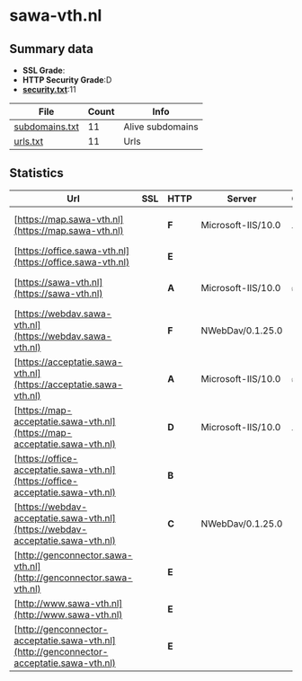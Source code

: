 

# sawa-vth.nl
## Summary data


 - **SSL Grade**:
 - **HTTP Security Grade**:D
 - **[security.txt](https://www.digitaleoverheid.nl/nieuws/standaard-security-txt-nu-verplicht-voor-overheid/)**:11


| File       | Count | Info |
|------------|-------|------|
|[subdomains.txt](/data/sawa-vth.nl/subdomains.txt)|11|Alive subdomains|
|[urls.txt](/data/sawa-vth.nl/urls.txt)|11|Urls|


## Statistics


| Url | SSL | HTTP | Server | Cookie | HSTS | CORS | CTO | CSP | XFO | XXP | RP |FP| Tech |Title |
|--------|-------|-------|------|------|------|------|------|------|------|------|------|------|------|------|
|[https://map.sawa-vth.nl](https://map.sawa-vth.nl)| | **F**|Microsoft-IIS/10.0|:warning: | | | | | | | :white_check_mark: | |IIS:10.0 Microsoft ASP.NET Windows Server||
|[https://office.sawa-vth.nl](https://office.sawa-vth.nl)| | **E**|| | | | | | | | :white_check_mark: | ||Website niet bes...|
|[https://sawa-vth.nl](https://sawa-vth.nl)| | **A**|Microsoft-IIS/10.0|:white_check_mark: |:white_check_mark: | | |:warning: | :white_check_mark: | :white_check_mark: | :white_check_mark: | |HSTS IIS:10.0 Microsoft ASP.NET Windows Server|PowerBrowser 202...|
|[https://webdav.sawa-vth.nl](https://webdav.sawa-vth.nl)| | **F**|NWebDav/0.1.25.0| | | | | | | | :white_check_mark: | |Microsoft ASP.NET:4.0.30319|500 - Internal s...|
|[https://acceptatie.sawa-vth.nl](https://acceptatie.sawa-vth.nl)| | **A**|Microsoft-IIS/10.0|:white_check_mark: |:white_check_mark: | | |:warning: | :white_check_mark: | :white_check_mark: | :white_check_mark: | |HSTS IIS:10.0 Microsoft ASP.NET Windows Server|PowerBrowser 202...|
|[https://map-acceptatie.sawa-vth.nl](https://map-acceptatie.sawa-vth.nl)| | **D**|Microsoft-IIS/10.0|:warning: |:white_check_mark: | | | | | | :white_check_mark: | |HSTS IIS:10.0 Microsoft ASP.NET Windows Server||
|[https://office-acceptatie.sawa-vth.nl](https://office-acceptatie.sawa-vth.nl)| | **B**|| |:white_check_mark: | | | | | | :white_check_mark: | |HSTS|Object moved|
|[https://webdav-acceptatie.sawa-vth.nl](https://webdav-acceptatie.sawa-vth.nl)| | **C**|NWebDav/0.1.25.0| |:white_check_mark: | | | | | | :white_check_mark: | |HSTS Microsoft ASP.NET:4.0.30319|500 - Internal s...|
|[http://genconnector.sawa-vth.nl](http://genconnector.sawa-vth.nl)| | **E**|| | | | | | | | :white_check_mark: | |||
|[http://www.sawa-vth.nl](http://www.sawa-vth.nl)| | **E**|| | | | | | | | :white_check_mark: | |||
|[http://genconnector-acceptatie.sawa-vth.nl](http://genconnector-acceptatie.sawa-vth.nl)| | **E**|| | | | | | | | :white_check_mark: | |||


